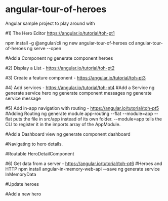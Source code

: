 # angular-tour-of-heroes
Angular sample project to play around with

#1) The Hero Editor https://angular.io/tutorial/toh-pt1

npm install -g @angular/cli
ng new angular-tour-of-heroes
cd angular-tour-of-heroes
ng serve --open

#Add a Component
ng generate component heroes

#2) Display a List - https://angular.io/tutorial/toh-pt2

#3) Create a feature component - https://angular.io/tutorial/toh-pt3

#4) Add services - https://angular.io/tutorial/toh-pt4
#Add a Service
ng generate service hero
ng generate component messages
ng generate service message

#5) Add in-app navigation with routing - https://angular.io/tutorial/toh-pt5
#Adding Routing
ng generate module app-routing --flat --module=app
	--flat puts the file in src/app instead of its own folder.
	--module=app tells the CLI to register it in the imports array of the AppModule.

#Add a Dashboard view
ng generate component dashboard

#Navigating to hero details.

#Routable HeroDetailComponent

#6) Get data from a server -  https://angular.io/tutorial/toh-pt6
#Heroes and HTTP
npm install angular-in-memory-web-api --save 
ng generate service InMemoryData

#Update heroes

#Add a new hero

